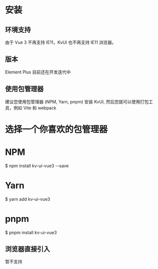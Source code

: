 # 安装

## 环境支持

由于 Vue 3 不再支持 IE11，KvUI 也不再支持 IE11 浏览器。

## 版本

Element Plus 目前还在开发迭代中

## 使用包管理器

建议您使用包管理器 (NPM, Yarn, pnpm) 安装 KvUI, 然后您就可以使用打包工具，例如 Vite 和 webpack

# 选择一个你喜欢的包管理器

# NPM

$ npm install kv-ui-vue3 --save

# Yarn

$ yarn add kv-ui-vue3

# pnpm

$ pnpm install kv-ui-vue3

## 浏览器直接引入

暂不支持
